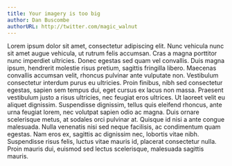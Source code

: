```yaml
---
title: Your imagery is too big
author: Dan Buscombe
authorURL: http://twitter.com/magic_walnut
---
```


Lorem ipsum dolor sit amet, consectetur adipiscing elit. Nunc vehicula nunc sit amet augue vehicula, ut rutrum felis accumsan. Cras a magna porttitor nunc imperdiet ultricies. Donec egestas sed quam vel convallis. Duis magna ipsum, hendrerit molestie risus pretium, sagittis fringilla libero. Maecenas convallis accumsan velit, rhoncus pulvinar ante vulputate non. Vestibulum consectetur interdum purus eu ultricies. Proin finibus, nibh sed consectetur egestas, sapien sem tempus dui, eget cursus ex lacus non massa. Praesent vestibulum justo a risus ultricies, nec feugiat eros ultrices. Ut laoreet velit eu aliquet dignissim. Suspendisse dignissim, tellus quis eleifend rhoncus, ante urna feugiat lorem, nec volutpat sapien odio ac magna. Duis ornare scelerisque metus, at sodales orci pulvinar at. Quisque id nisi a ante congue malesuada. Nulla venenatis nisi sed neque facilisis, ac condimentum quam egestas. Nam eros ex, sagittis ac dignissim nec, lobortis vitae nibh. Suspendisse risus felis, luctus vitae mauris id, placerat consectetur nulla. Proin mauris dui, euismod sed lectus scelerisque, malesuada sagittis mauris.
